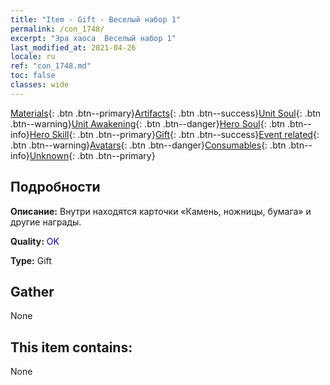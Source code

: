 ```yaml
---
title: "Item - Gift - Веселый набор 1"
permalink: /con_1748/
excerpt: "Эра хаоса  Веселый набор 1"
last_modified_at: 2021-04-26
locale: ru
ref: "con_1748.md"
toc: false
classes: wide
---
```

 [Materials](/ItemsRU/){: .btn .btn--primary}[Artifacts](/ItemsRU/Artifacts/){: .btn .btn--success}[Unit Soul](/ItemsRU/UnitSoul/){: .btn .btn--warning}[Unit Awakening](/ItemsRU/UnitAwakening/){: .btn .btn--danger}[Hero Soul](/ItemsRU/HeroSoul/){: .btn .btn--info}[Hero Skill](/ItemsRU/HeroSkill/){: .btn .btn--primary}[Gift](/ItemsRU/Gift/){: .btn .btn--success}[Event related](/ItemsRU/Events/){: .btn .btn--warning}[Avatars](/ItemsRU/Avatars/){: .btn .btn--danger}[Consumables](/ItemsRU/Consumables/){: .btn .btn--info}[Unknown](/ItemsRU/Unknown/){: .btn .btn--primary}

## Подробности
 **Описание:** Внутри находятся карточки «Камень, ножницы, бумага» и другие награды.

 **Quality:** <span style="color: #0000CD">OK</span>

 **Type:** Gift

## Gather

  None

## This item contains:

  None


